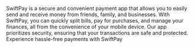 SwiftPay is a secure and convenient payment app that allows you to easily send and receive money from friends, family, and businesses. With SwiftPay, you can quickly split bills, pay for purchases, and manage your finances, all from the convenience of your mobile device. Our app prioritizes security, ensuring that your transactions are safe and protected. Experience hassle-free payments with SwiftPay